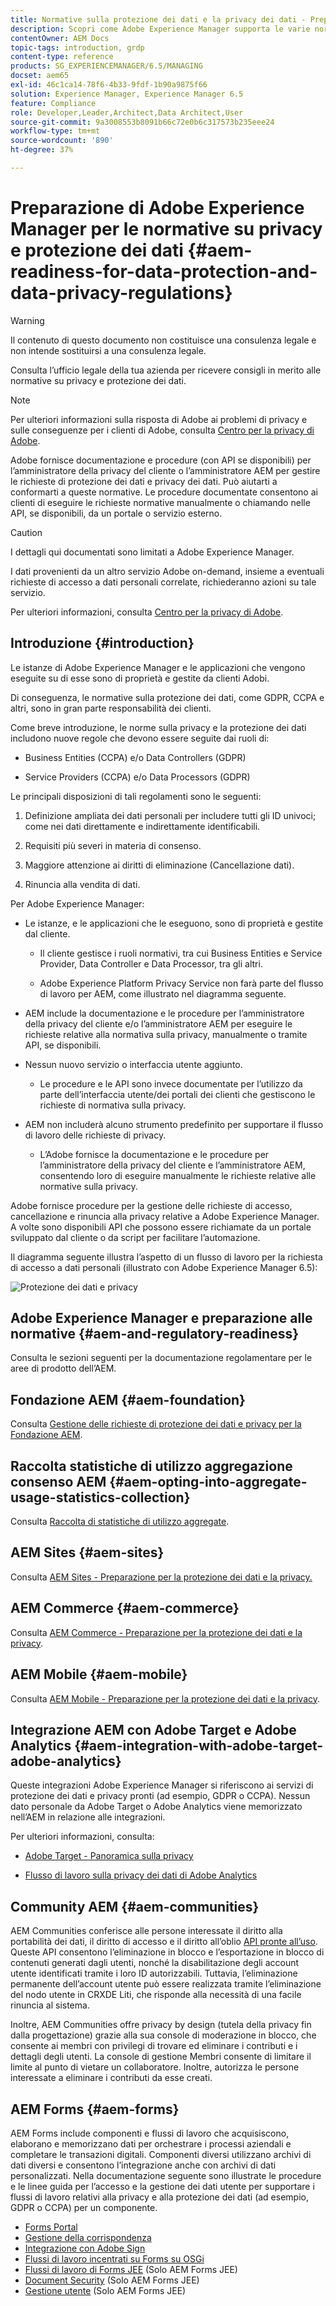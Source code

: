 ```yaml
---
title: Normative sulla protezione dei dati e la privacy dei dati - Preparazione di Adobe Experience Manager
description: Scopri come Adobe Experience Manager supporta le varie normative su privacy e protezione dei dati. Include il Regolamento generale sulla protezione dei dati (RGPD) dell’UE, il California Consumer Privacy Act e le modalità per conformarsi quando si implementa un nuovo progetto AEM.
contentOwner: AEM Docs
topic-tags: introduction, grdp
content-type: reference
products: SG_EXPERIENCEMANAGER/6.5/MANAGING
docset: aem65
exl-id: 46c1ca14-78f6-4b33-9fdf-1b90a9875f66
solution: Experience Manager, Experience Manager 6.5
feature: Compliance
role: Developer,Leader,Architect,Data Architect,User
source-git-commit: 9a3008553b8091b66c72e0b6c317573b235eee24
workflow-type: tm+mt
source-wordcount: '890'
ht-degree: 37%

---
```


# Preparazione di Adobe Experience Manager per le normative su privacy e protezione dei dati {#aem-readiness-for-data-protection-and-data-privacy-regulations}

>[!WARNING]
>
>Il contenuto di questo documento non costituisce una consulenza legale e non intende sostituirsi a una consulenza legale.
>
>Consulta l’ufficio legale della tua azienda per ricevere consigli in merito alle normative su privacy e protezione dei dati.

>[!NOTE]
>
>Per ulteriori informazioni sulla risposta di Adobe ai problemi di privacy e sulle conseguenze per i clienti di Adobe, consulta [Centro per la privacy di Adobe](https://www.adobe.com/it/privacy.html).

Adobe fornisce documentazione e procedure (con API se disponibili) per l’amministratore della privacy del cliente o l’amministratore AEM per gestire le richieste di protezione dei dati e privacy dei dati. Può aiutarti a conformarti a queste normative. Le procedure documentate consentono ai clienti di eseguire le richieste normative manualmente o chiamando nelle API, se disponibili, da un portale o servizio esterno.

>[!CAUTION]
>
>I dettagli qui documentati sono limitati a Adobe Experience Manager.
>
>I dati provenienti da un altro servizio Adobe on-demand, insieme a eventuali richieste di accesso a dati personali correlate, richiederanno azioni su tale servizio.
>
>Per ulteriori informazioni, consulta [Centro per la privacy di Adobe](https://www.adobe.com/it/privacy.html).

## Introduzione {#introduction}

Le istanze di Adobe Experience Manager e le applicazioni che vengono eseguite su di esse sono di proprietà e gestite da clienti Adobi.

Di conseguenza, le normative sulla protezione dei dati, come GDPR, CCPA e altri, sono in gran parte responsabilità dei clienti.

Come breve introduzione, le norme sulla privacy e la protezione dei dati includono nuove regole che devono essere seguite dai ruoli di:

* Business Entities (CCPA) e/o Data Controllers (GDPR)

* Service Providers (CCPA) e/o Data Processors (GDPR)

Le principali disposizioni di tali regolamenti sono le seguenti:

1. Definizione ampliata dei dati personali per includere tutti gli ID univoci; come nei dati direttamente e indirettamente identificabili.

2. Requisiti più severi in materia di consenso.

3. Maggiore attenzione ai diritti di eliminazione (Cancellazione dati).

4. Rinuncia alla vendita di dati.

Per Adobe Experience Manager:

* Le istanze, e le applicazioni che le eseguono, sono di proprietà e gestite dal cliente.

   * Il cliente gestisce i ruoli normativi, tra cui Business Entities e Service Provider, Data Controller e Data Processor, tra gli altri.

   * Adobe Experience Platform Privacy Service non farà parte del flusso di lavoro per AEM, come illustrato nel diagramma seguente.

* AEM include la documentazione e le procedure per l’amministratore della privacy del cliente e/o l’amministratore AEM per eseguire le richieste relative alla normativa sulla privacy, manualmente o tramite API, se disponibili.

* Nessun nuovo servizio o interfaccia utente aggiunto.

   * Le procedure e le API sono invece documentate per l’utilizzo da parte dell’interfaccia utente/dei portali dei clienti che gestiscono le richieste di normativa sulla privacy.

* AEM non includerà alcuno strumento predefinito per supportare il flusso di lavoro delle richieste di privacy.

   * L’Adobe fornisce la documentazione e le procedure per l’amministratore della privacy del cliente e l’amministratore AEM, consentendo loro di eseguire manualmente le richieste relative alle normative sulla privacy.

Adobe fornisce procedure per la gestione delle richieste di accesso, cancellazione e rinuncia alla privacy relative a Adobe Experience Manager. A volte sono disponibili API che possono essere richiamate da un portale sviluppato dal cliente o da script per facilitare l’automazione.

Il diagramma seguente illustra l’aspetto di un flusso di lavoro per la richiesta di accesso a dati personali (illustrato con Adobe Experience Manager 6.5):

![Protezione dei dati e privacy](assets/data-protection-and-privacy-01.png)

## Adobe Experience Manager e preparazione alle normative {#aem-and-regulatory-readiness}

Consulta le sezioni seguenti per la documentazione regolamentare per le aree di prodotto dell’AEM.

## Fondazione AEM {#aem-foundation}

Consulta [Gestione delle richieste di protezione dei dati e privacy per la Fondazione AEM](/help/sites-administering/handling-gdpr-requests-for-aem-platform.md).

## Raccolta statistiche di utilizzo aggregazione consenso AEM {#aem-opting-into-aggregate-usage-statistics-collection}

Consulta [Raccolta di statistiche di utilizzo aggregate](/help/sites-deploying/opt-in-aggregated-usage-statistics.md).

## AEM Sites {#aem-sites}

Consulta [AEM Sites - Preparazione per la protezione dei dati e la privacy.](/help/sites-administering/gdpr-compliance-sites.md)

## AEM Commerce {#aem-commerce}

Consulta [AEM Commerce - Preparazione per la protezione dei dati e la privacy](/help/sites-administering/gdpr-compliance-commerce.md).

## AEM Mobile {#aem-mobile}

Consulta [AEM Mobile - Preparazione per la protezione dei dati e la privacy](/help/mobile/aem-mobile-gdpr-compliance.md).

## Integrazione AEM con Adobe Target e Adobe Analytics {#aem-integration-with-adobe-target-adobe-analytics}

Queste integrazioni Adobe Experience Manager si riferiscono ai servizi di protezione dei dati e privacy pronti (ad esempio, GDPR o CCPA). Nessun dato personale da Adobe Target o Adobe Analytics viene memorizzato nell’AEM in relazione alle integrazioni.

Per ulteriori informazioni, consulta:

* [Adobe Target - Panoramica sulla privacy](https://developer.adobe.com/target/before-implement/privacy/cmp-privacy-and-general-data-protection-regulation/?lang=en)

* [Flusso di lavoro sulla privacy dei dati di Adobe Analytics](https://experienceleague.adobe.com/docs/analytics/admin/admin-tools/data-governance/an-gdpr-workflow.html?lang=it)

## Community AEM {#aem-communities}

AEM Communities conferisce alle persone interessate il diritto alla portabilità dei dati, il diritto di accesso e il diritto all’oblio [API pronte all’uso](/help/communities/user-ugc-management-service.md). Queste API consentono l’eliminazione in blocco e l’esportazione in blocco di contenuti generati dagli utenti, nonché la disabilitazione degli account utente identificati tramite i loro ID autorizzabili. Tuttavia, l’eliminazione permanente dell’account utente può essere realizzata tramite l’eliminazione del nodo utente in CRXDE Liti, che risponde alla necessità di una facile rinuncia al sistema.

Inoltre, AEM Communities offre privacy by design (tutela della privacy fin dalla progettazione) grazie alla sua console di moderazione in blocco, che consente ai membri con privilegi di trovare ed eliminare i contributi e i dettagli degli utenti. La console di gestione Membri consente di limitare il limite al punto di vietare un collaboratore. Inoltre, autorizza le persone interessate a eliminare i contributi da esse creati.

## AEM Forms {#aem-forms}

AEM Forms include componenti e flussi di lavoro che acquisiscono, elaborano e memorizzano dati per orchestrare i processi aziendali e completare le transazioni digitali. Componenti diversi utilizzano archivi di dati diversi e consentono l’integrazione anche con archivi di dati personalizzati. Nella documentazione seguente sono illustrate le procedure e le linee guida per l’accesso e la gestione dei dati utente per supportare i flussi di lavoro relativi alla privacy e alla protezione dei dati (ad esempio, GDPR o CCPA) per un componente.

* [Forms Portal](/help/forms/using/forms-portal-handling-user-data.md)
* [Gestione della corrispondenza](/help/forms/using/correspondence-management-handling-user-data.md)
* [Integrazione con Adobe Sign](/help/forms/using/integration-adobe-sign-handling-user-data.md)
* [Flussi di lavoro incentrati su Forms su OSGi](/help/forms/using/forms-workflow-osgi-handling-user-data.md)
* [Flussi di lavoro di Forms JEE](/help/forms/using/forms-workflow-jee-handling-user-data.md) (Solo AEM Forms JEE)
* [Document Security](/help/forms/using/document-security-handling-user-data.md) (Solo AEM Forms JEE)
* [Gestione utente](/help/forms/using/user-management-handling-user-data.md) (Solo AEM Forms JEE)
